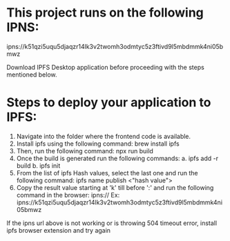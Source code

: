 # This project runs on the following IPNS:
ipns://k51qzi5uqu5djaqzr14lk3v2twomh3odmtyc5z3ftivd9l5mbdmmk4ni05bmwz

Download IPFS Desktop application before proceeding with the steps mentioned below.

# Steps to deploy your application to IPFS:

1. Navigate into the folder where the frontend code is available.
2. Install ipfs using the following command:
    brew install ipfs
3. Then, run the following command:
    npx run build
3. Once the build is generated run the following commands:
    a. ipfs add -r build
    b. ipfs init
4. From the list of ipfs Hash values, select the last one and run the following command:
    ipfs name publish <"hash value">
5. Copy the result value starting at 'k' till before ':' and run the following command in the browser:
    ipns://<ipfs hash>
    Ex: ipns://k51qzi5uqu5djaqzr14lk3v2twomh3odmtyc5z3ftivd9l5mbdmmk4ni05bmwz

If the ipns url above is not working or is throwing 504 timeout error, install ipfs browser extension and try again